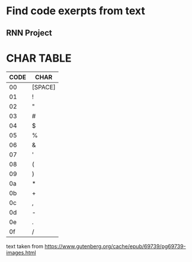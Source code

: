 # Find code exerpts from text
## RNN Project


# CHAR TABLE

|CODE|CHAR
|---|---
|00|\[SPACE\]|10|0|20|@|30|P|40|\`|50|p
|01|!|11|1|21|A|31|Q|41|a|51|q
|02|"|12|2|22|B|32|R|42|b|52|r
|03|#|13|3|23|C|33|S|43|c|53|s
|04|$|14|4|24|D|34|T|44|d|54|t
|05|%|15|5|25|E|35|U|45|e|55|u
|06|&|16|6|26|F|36|V|46|f|56|v
|07|'|17|7|27|G|37|W|47|g|57|w
|08|(|18|8|28|H|38|X|48|h|58|x
|09|)|19|9|29|I|39|Y|49|i|59|y
|0a|\*|1a|P|2a|J|3a|Z|4a|j|5a|z
|0b|+|1b|;|2b|K|3b|\[|4b|k|5b|{
|0c|,|1c|<|2c|L|3c|\\|4c|l|5c|\|
|0d|-|1d|=|2d|M|3d|\]|4d|m|5d|}
|0e|.|1e|>|2e|N|3e|^|4e|n|5e|\~
|0f|/|1f|?|2f|O|3f|\_|4f|o|5f|\[NEWLINE\]



text taken from https://www.gutenberg.org/cache/epub/69739/pg69739-images.html